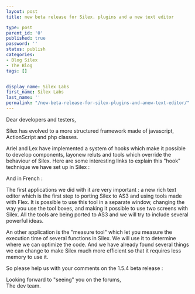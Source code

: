 ```yaml
---
layout: post
title: new beta release for Silex. plugins and a new text editor

type: post
parent_id: '0'
published: true
password: ''
status: publish
categories:
- Blog Silex
- The Blog
tags: []


display_name: Silex Labs
first_name: Silex Labs
last_name: ''
permalink: "/new-beta-release-for-silex-plugins-and-anew-text-editor/"
---
```


Dear developers and testers,

Silex has evolved to a more structured framework made of javascript, ActionScript and php classes.

Ariel and Lex have implemented a system of hooks which make it possible to develop components, layonew reluts and tools which override the behaviour of Silex. Here are some interesting links to explain this "hook" technique we have set up in Silex
:  


And in French
:  



The first applications we did with it are very important
: a new rich text editor which is the first step to porting Silex to AS3 and using tools made with Flex. It is possible to use this tool in a separate window, changing the way you use the tool boxes, and making it possible to use two screens with Silex. All the tools are being ported to AS3 and we will try to include several powerful ideas.

An other application is the "measure tool" which let you measure the execution time of several functions in Silex. We will use it to determine where we can optimize the code. And we have already found several things we can change to make Silex much more efficient so that it requires less memory to use it.

So please help us with your comments on the 1.5.4 beta release
:  


Looking forward to "seeing" you on the forums,  
The dev team.